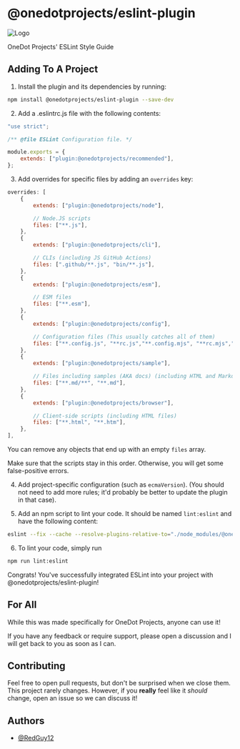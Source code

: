 # @onedotprojects/eslint-plugin

![Logo](https://cdn.onedot.cf/brand/SVG/NoPadding/One%20Dot%20NoPad.svg)

OneDot Projects' ESLint Style Guide

## Adding To A Project

1. Install the plugin and its dependencies by running:

```bash
npm install @onedotprojects/eslint-plugin --save-dev
```

2. Add a .eslintrc.js file with the following contents:

```js
"use strict";

/** @file ESLint Configuration file. */

module.exports = {
	extends: ["plugin:@onedotprojects/recommended"],
};
```

3. Add overrides for specific files by adding an `overrides` key:

```js
overrides: [
	{
		extends: ["plugin:@onedotprojects/node"],

		// Node.JS scripts
		files: ["**.js"],
	},
	{
		extends: ["plugin:@onedotprojects/cli"],

		// CLIs (including JS GitHub Actions)
		files: [".github/**.js", "bin/**.js"],
	},
	{
		extends: ["plugin:@onedotprojects/esm"],

		// ESM files
		files: ["**.esm"],
	},
	{
		extends: ["plugin:@onedotprojects/config"],

		// Configuration files (This usually catches all of them)
		files: ["**.config.js", "**rc.js","**.config.mjs", "**rc.mjs","**.config.cjs", "**rc.cjs"],
	},
	{
		extends: ["plugin:@onedotprojects/sample"],

		// Files including samples (AKA docs) (including HTML and Markdown files)
		files: ["**.md/**", "**.md"],
	},
	{
		extends: ["plugin:@onedotprojects/browser"],

		// Client-side scripts (including HTML files)
		files: ["**.html", "**.htm"],
	},
],

```

You can remove any objects that end up with an empty `files` array.

Make sure that the scripts stay in this order. Otherwise, you will get some false-positive errors.

4. Add project-specific configuration (such as `ecmaVersion`). (You should not need to add more rules; it'd probably be better to update the plugin in that case).

5. Add an npm script to lint your code. It should be named `lint:eslint` and have the following content:

```bash
eslint --fix --cache --resolve-plugins-relative-to="./node_modules/@onedotprojects/eslint-plugin/"
```

6. To lint your code, simply run

```bash
npm run lint:eslint
```

Congrats! You've successfully integrated ESLint into your project with @onedotprojects/eslint-plugin!

## For All

While this was made specifically for OneDot Projects, anyone can use it!

If you have any feedback or require support, please open a discussion and I will get back to you as soon as I can.

## Contributing

Feel free to open pull requests, but don't be surprised when we close them. This project rarely changes. However, if you **really** feel like it _should_ change, open an issue so we can discuss it!

## Authors

-   [@RedGuy12](https://www.github.com/RedGuy12)
